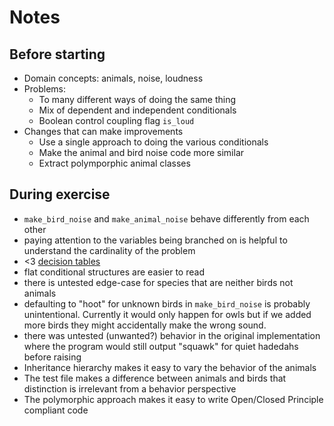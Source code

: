 # Notes

## Before starting

- Domain concepts: animals, noise, loudness
- Problems:
  - To many different ways of doing the same thing
  - Mix of dependent and independent conditionals
  - Boolean control coupling flag `is_loud`
- Changes that can make improvements
  - Use a single approach to doing the various conditionals
  - Make the animal and bird noise code more similar
  - Extract polymporphic animal classes

## During exercise

- `make_bird_noise` and `make_animal_noise` behave differently from each other
- paying attention to the variables being branched on is helpful to understand the cardinality of the problem
- <3 [decision tables](https://www.hillelwayne.com/decision-tables)
- flat conditional structures are easier to read
- there is untested edge-case for species that are neither birds not animals
- defaulting to "hoot" for unknown birds in `make_bird_noise` is probably
  unintentional. Currently it would only happen for owls but if we added more
  birds they might accidentally make the wrong sound.
- there was untested (unwanted?) behavior in the original implementation where
  the program would still output "squawk" for quiet hadedahs before raising
- Inheritance hierarchy makes it easy to vary the behavior of the animals
- The test file makes a difference between animals and birds that distinction is
  irrelevant from a behavior perspective
- The polymorphic approach makes it easy to write Open/Closed Principle compliant
  code
